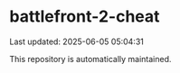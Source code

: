 # battlefront-2-cheat

Last updated: 2025-06-05 05:04:31

This repository is automatically maintained.
